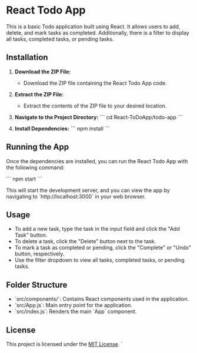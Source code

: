 # React Todo App

This is a basic Todo application built using React. It allows users to add, delete, and mark tasks as completed. Additionally, there is a filter to display all tasks, completed tasks, or pending tasks.

## Installation

1. **Download the ZIP File:**

   - Download the ZIP file containing the React Todo App code.

2. **Extract the ZIP File:**

   - Extract the contents of the ZIP file to your desired location.

3. **Navigate to the Project Directory:**
   \`\`\`
   cd React-ToDoApp/todo-app
   \`\`\`

4. **Install Dependencies:**
   \`\`\`
   npm install
   \`\`\`

## Running the App

Once the dependencies are installed, you can run the React Todo App with the following command:

\`\`\`
npm start
\`\`\`

This will start the development server, and you can view the app by navigating to \`http://localhost:3000\` in your web browser.

## Usage

- To add a new task, type the task in the input field and click the "Add Task" button.
- To delete a task, click the "Delete" button next to the task.
- To mark a task as completed or pending, click the "Complete" or "Undo" button, respectively.
- Use the filter dropdown to view all tasks, completed tasks, or pending tasks.

## Folder Structure

- \`src/components/\`: Contains React components used in the application.
- \`src/App.js\`: Main entry point for the application.
- \`src/index.js\`: Renders the main \`App\` component.

## License

This project is licensed under the [MIT License](LICENSE).
`

